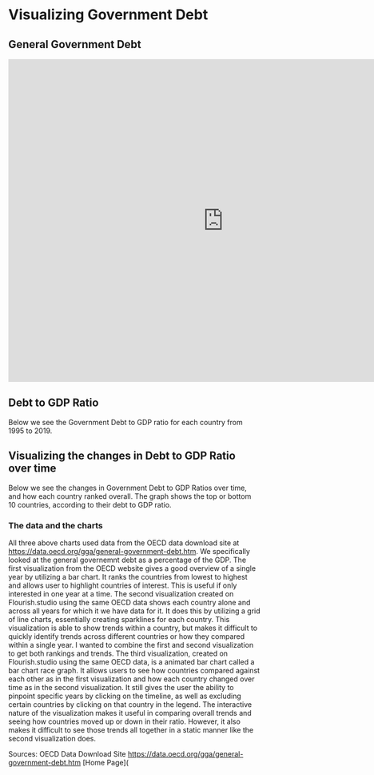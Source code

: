 # Visualizing Government Debt
## General Government Debt
<iframe src="https://data.oecd.org/chart/7b4I" width="860" height="645" style="border: 0" mozallowfullscreen="true" webkitallowfullscreen="true" allowfullscreen="true"><a href="https://data.oecd.org/chart/7b4I" target="_blank">OECD Chart: General government debt, Total, % of GDP, Annual, 2018</a></iframe>

## Debt to GDP Ratio
Below we see the Government Debt to GDP ratio for each country from 1995 to 2019.
<div class="flourish-embed flourish-chart" data-src="visualisation/14950207"><script src="https://public.flourish.studio/resources/embed.js"></script></div>

## Visualizing the changes in Debt to GDP Ratio over time
Below we see the changes in Government Debt to GDP Ratios over time, and how each country ranked overall. The graph shows the top or bottom 10 countries, according to their debt to GDP ratio. 
<div class="flourish-embed flourish-bar-chart-race" data-src="visualisation/14962558"><script src="https://public.flourish.studio/resources/embed.js"></script></div>

### The data and the charts
  All three above charts used data from the OECD data download site at https://data.oecd.org/gga/general-government-debt.htm. We specifically looked at the general governemnt debt as a percentage of the GDP. The first visualization from the OECD website gives a good overview of a single year by utilizing a bar chart. It ranks the countries from lowest to highest and allows user to highlight countries of interest. This is useful if only interested in one year at a time. The second visualization created on Flourish.studio using the same OECD data shows each country alone and across all years for which it we have data for it. It does this by utilizing a grid of line charts, essentially creating sparklines for each country. This visualization is able to show trends within a country, but makes it difficult to quickly identify trends across different countries or how they compared within a single year.
  I wanted to combine the first and second visualization to get both rankings and trends. The third visualization, created on Flourish.studio using the same OECD data, is a animated bar chart called a bar chart race graph. It allows users to see how countries compared against each other as in the first visualization and how each country changed over time as in the second visualization. It still gives the user the ability to pinpoint specific years by clicking on the timeline, as well as excluding certain countries by clicking on that country in the legend. The interactive nature of the visualization makes it useful in comparing overall trends and seeing how countries moved up or down in their ratio. However, it also makes it difficult to see those trends all together in a static manner like the second visualization does. 

Sources: OECD Data Download Site https://data.oecd.org/gga/general-government-debt.htm
[Home Page](


